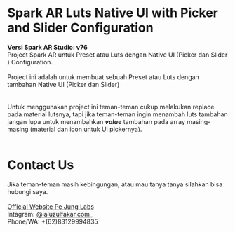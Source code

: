# Spark AR Luts Native UI with Picker and Slider Configuration
<b>Versi Spark AR Studio: v76</b>
<br>
Project Spark AR untuk Preset atau Luts dengan Native UI (Picker dan Slider ) Configuration.
<br>
<br>
Project ini adalah untuk membuat sebuah Preset atau Luts dengan tambahan Native UI (Picker dan Slider)
<br>
<br>
<br>
Untuk menggunakan project ini teman-teman cukup melakukan replace pada material lutsnya, tapi jika teman-teman ingin menambah  luts tambahan jangan lupa untuk menambahkan <b><i>value</i></b> tambahan pada array masing-masing (material dan icon untuk UI pickernya).
<br>
<br>
# Contact Us
Jika teman-teman masih kebingungan, atau mau tanya tanya silahkan bisa hubungi saya.
<br>
<br>
<a href="https://laluzulfakar.com">Official Website Pe Jung Labs</a>
<br>
Intagram: <a href="https://www.instagram.com/laluzulfakar.com_/">@laluzulfakar.com_</a>
<br>
Phone/WA: +(62)83129994835

